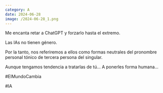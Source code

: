 ```yaml
--- 
category: A 
date: 2024-06-28 
image: /2024-06-28_1.png 
--- 
```


Me encanta retar a ChatGPT y forzarlo hasta el extremo. 

Las IAs no tienen género. 

Por la tanto, nos referiremos a ellos como  formas neutrales del pronombre personal tónico de tercera persona del singular.

Aunque tengamos tendencia a tratarlas de tú... A ponerles forma humana...

#ElMundoCambia

#IA